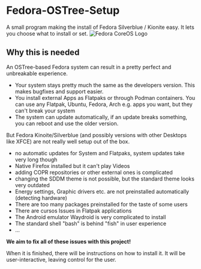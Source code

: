 # Fedora-OSTree-Setup
A small program making the install of Fedora Silverblue / Kionite easy. It lets you choose what to install or set.
![Fedora CoreOS Logo](https://avatars.githubusercontent.com/u/3730757?s=200&v=4)

## Why this is needed
An OSTree-based Fedora system can result in a pretty perfect and unbreakable experience.
- Your system stays pretty much the same as the developers version. This makes bugfixes and support easier.
- You install external Apps as Flatpaks or through Podman containers. You can use any Flatpak, Ubuntu, Fedora, Arch e.g. apps you want, but they can't break your system
- The system can update automatically, if an update breaks something, you can reboot and use the older version.

But Fedora Kinoite/Silverblue (and possibly versions with other Desktops like XFCE) are not really well setup out of the box. 
- no automatic updates for System and Flatpaks, system updates take very long though
- Native Firefox installed but it can't play Videos
- adding COPR repositories or other external ones is complicated
- changing the SDDM theme is not possible, but the standard theme looks very outdated
- Energy settings, Graphic drivers etc. are not preinstalled automatically (detecting hardware)
- There are too many packages preinstalled for the taste of some users
- There are cursos Issues in Flatpak applications
- The Android emulator Waydroid is very complicated to install
- The standard shell "bash" is behind "fish" in user experience
- ...

**We aim to fix all of these issues with this project!**

When it is finished, there will be instructions on how to install it. It will be user-interactive, leaving control for the user.
